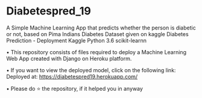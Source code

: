 # Diabetespred_19
A Simple Machine Learning App that predicts whether the person is diabetic or not, based on Pima Indians Diabetes Dataset given on kaggle
Diabetes Prediction - Deployment
Kaggle Python 3.6 scikit-learnn

• This repository consists of files required to deploy a Machine Learning Web App created with Django on Heroku platform.

• If you want to view the deployed model, click on the following link:
Deployed at: https://diabetespred19.herokuapp.com/

• Please do ⭐ the repository, if it helped you in anyway
